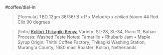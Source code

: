 #coffee/dial-in 

> [!formula] TBD
> 12gm
> 36/36/
> B x P x Melodrip x *chilled bloom*
> 44 Red Clix
> 90 degrees
> 

> [!info] [Kolibri Thikagiki Kenya](https://kolibricoffee.com/product/thikagiki/)
> Variety: SL-28, SL-34, Ruiru 11, Batian 
> Process: Washed 
> Taste Notes: Tamarillo • Rhubarb Jam • Maple Syrup 
> Origin: Thithi Coffee Factory, Thikagiki Washing Station, Murang'a County, 1680 masl
> Roaster: Kolibri, Netherlands




